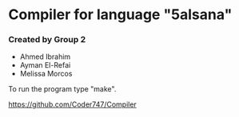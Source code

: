 # Compiler for language "5alsana"
### Created by Group 2
- Ahmed Ibrahim
- Ayman El-Refai
- Melissa Morcos

To run the program type "make".

https://github.com/Coder747/Compiler
